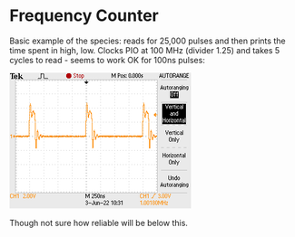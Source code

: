 # Frequency Counter
Basic example of the species: reads for 25,000 pulses and then prints the time
spent in high, low. Clocks PIO at 100 MHz (divider 1.25) and takes 5 cycles to
read - seems to work OK for 100ns pulses:

![Oscilloscope readout](./scope_100ns.png)

Though not sure how reliable will be below this.